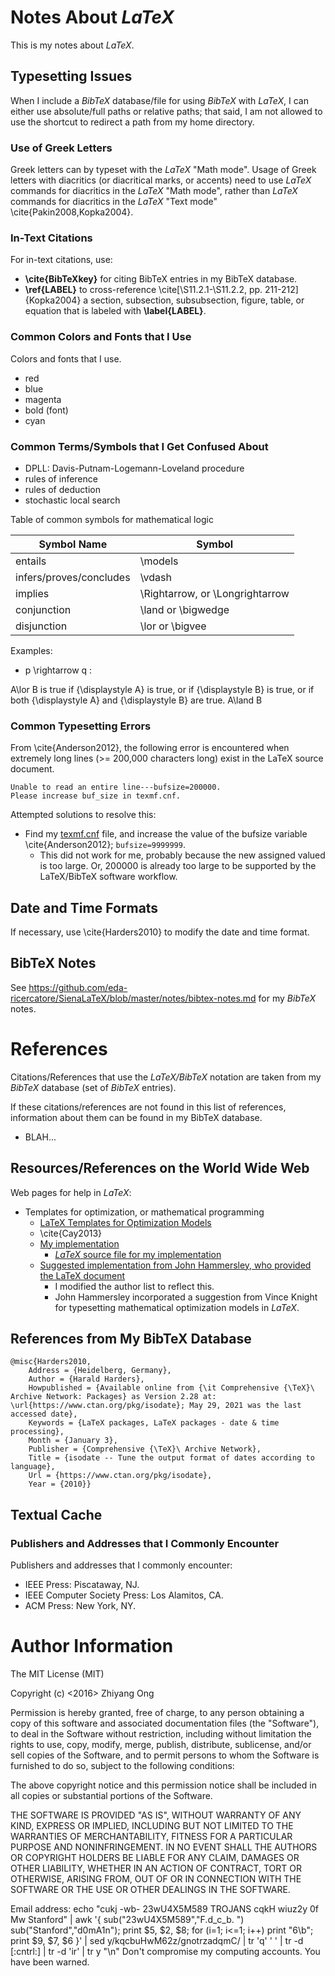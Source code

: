 #	Notes About *LaTeX*


This is my notes about *LaTeX*.



##	Typesetting Issues

When I include a *BibTeX* database/file for using *BibTeX* with *LaTeX*, I can
	either use absolute/full paths or relative paths;
	that said, I am not allowed to use the shortcut to redirect a path from my
		home directory.



###	Use of Greek Letters

Greek letters can by typeset with the *LaTeX* "Math mode". Usage of Greek letters with diacritics (or diacritical marks, or accents) need to use *LaTeX* commands for diacritics in the *LaTeX* "Math mode", rather than *LaTeX* commands for diacritics in the *LaTeX* "Text mode" \cite{Pakin2008,Kopka2004}.




###	In-Text Citations

For in-text citations, use:
+ **\cite{BibTeXkey}** for citing BibTeX entries in my BibTeX database.
+ **\ref{LABEL}** to cross-reference \cite[\S11.2.1-\S11.2.2, pp. 211-212]{Kopka2004} a section, subsection, subsubsection, figure, table, or equation that is labeled with **\label{LABEL}**.






### Common Colors and Fonts that I Use

Colors and fonts that I use.
+ red
+ blue
+ magenta
+ bold (font)
+ cyan





###	Common Terms/Symbols that I Get Confused About 



+ DPLL: Davis-Putnam-Logemann-Loveland procedure
+ rules of inference
+ rules of deduction
+ stochastic local search



Table of common symbols for mathematical logic

| Symbol Name | Symbol  |
|-------------|---------|
| entails	  | \models |
| infers/proves/concludes | \vdash |
| implies	  | \Rightarrow, or \Longrightarrow |
| conjunction | \land or \bigwedge |
| disjunction | \lor or \bigvee |




Examples:
+ p \rightarrow q : 

A\lor B is true if {\displaystyle A} is true, or if {\displaystyle B} is true, or if both {\displaystyle A} and {\displaystyle B} are true.
A\land B 




###	Common Typesetting Errors


From \cite{Anderson2012}, the following error is encountered when extremely long lines (>= 200,000 characters long) exist in the LaTeX source document.

	Unable to read an entire line---bufsize=200000.
	Please increase buf_size in texmf.cnf.


Attempted solutions to resolve this:
+ Find my [texmf.cnf](/usr/local/texlive/2021/texmf.cnf) file, and increase the value of the bufsize variable \cite{Anderson2012}; `bufsize=9999999`.
	- This did not work for me, probably because the new assigned valued is too large.
		Or, 200000 is already too large to be supported by the LaTeX/BibTeX software workflow.




##	Date and Time Formats

If necessary, use \cite{Harders2010} to modify the date and time format.











## BibTeX Notes

See https://github.com/eda-ricercatore/SienaLaTeX/blob/master/notes/bibtex-notes.md for my *BibTeX* notes.








#	References

Citations/References that use the *LaTeX/BibTeX* notation are taken
	from my *BibTeX* database (set of *BibTeX* entries).


If these citations/references are not found in this list of references,
	information about them can be found in my BibTeX database.
+ BLAH...




##	Resources/References on the World Wide Web

Web pages for help in *LaTeX*:
+ Templates for optimization, or mathematical programming
	- [LaTeX Templates for Optimization Models](http://www.orcomplete.com/computer/sertalpbilal/latex-templates-for-optimization-models)
	- \cite{Cay2013}
	- [My implementation](https://github.com/eda-ricercatore/SienaLaTeX/blob/master/notes/examples/optimization_templates.pdf)
		* [*LaTeX* source file for my implementation](https://github.com/eda-ricercatore/SienaLaTeX/blob/master/notes/examples/optimization_templates.tex)
	- [Suggested implementation from John Hammersley, who provided the LaTeX document](https://github.com/eda-ricercatore/SienaLaTeX/blob/master/notes/examples/from-other-peeps/optimization-templates/main.tex)
		- I modified the author list to reflect this.
		- John Hammersley incorporated a suggestion from Vince Knight for typesetting mathematical optimization models in *LaTeX*.



##	References from My BibTeX Database



	@misc{Harders2010,
		Address = {Heidelberg, Germany},
		Author = {Harald Harders},
		Howpublished = {Available online from {\it Comprehensive {\TeX}\ Archive Network: Packages} as Version 2.28 at: \url{https://www.ctan.org/pkg/isodate}; May 29, 2021 was the last accessed date},
		Keywords = {LaTeX packages, LaTeX packages - date & time processing},
		Month = {January 3},
		Publisher = {Comprehensive {\TeX}\ Archive Network},
		Title = {isodate -- Tune the output format of dates according to language},
		Url = {https://www.ctan.org/pkg/isodate},
		Year = {2010}}






##	Textual Cache

###	Publishers and Addresses that I Commonly Encounter


Publishers and addresses that I commonly encounter:
+ IEEE Press: Piscataway, NJ.
+ IEEE Computer Society Press: Los Alamitos, CA.
+ ACM Press: New York, NY.










#	Author Information

The MIT License (MIT)

Copyright (c) <2016> Zhiyang Ong

Permission is hereby granted, free of charge, to any person obtaining a copy of this software and associated documentation files (the "Software"), to deal in the Software without restriction, including without limitation the rights to use, copy, modify, merge, publish, distribute, sublicense, and/or sell copies of the Software, and to permit persons to whom the Software is furnished to do so, subject to the following conditions:

The above copyright notice and this permission notice shall be included in all copies or substantial portions of the Software.

THE SOFTWARE IS PROVIDED "AS IS", WITHOUT WARRANTY OF ANY KIND, EXPRESS OR IMPLIED, INCLUDING BUT NOT LIMITED TO THE WARRANTIES OF MERCHANTABILITY, FITNESS FOR A PARTICULAR PURPOSE AND NONINFRINGEMENT. IN NO EVENT SHALL THE AUTHORS OR COPYRIGHT HOLDERS BE LIABLE FOR ANY CLAIM, DAMAGES OR OTHER LIABILITY, WHETHER IN AN ACTION OF CONTRACT, TORT OR OTHERWISE, ARISING FROM, OUT OF OR IN CONNECTION WITH THE SOFTWARE OR THE USE OR OTHER DEALINGS IN THE SOFTWARE.

Email address: echo "cukj -wb- 23wU4X5M589 TROJANS cqkH wiuz2y 0f Mw Stanford" | awk '{ sub("23wU4X5M589","F.d_c_b. ") sub("Stanford","d0mA1n"); print $5, $2, $8; for (i=1; i<=1; i++) print "6\b"; print $9, $7, $6 }' | sed y/kqcbuHwM62z/gnotrzadqmC/ | tr 'q' ' ' | tr -d [:cntrl:] | tr -d 'ir' | tr y "\n"		Don't compromise my computing accounts. You have been warned.
